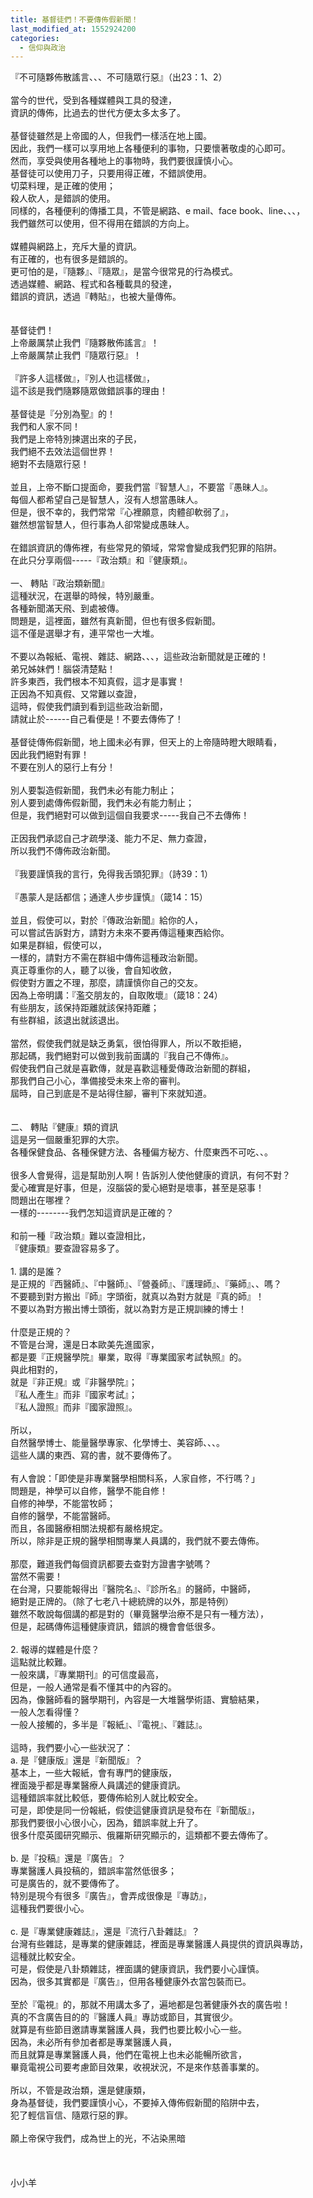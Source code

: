 ```yaml
---
title: 基督徒們！不要傳佈假新聞！
last_modified_at: 1552924200
categories:
  - 信仰與政治
---
```


<div>『不可隨夥佈散謠言、、、不可隨眾行惡』（出23：1、2）</div>

<div>&nbsp;</div>

<div>當今的世代，受到各種媒體與工具的發達，</div>

<div>資訊的傳佈，比過去的世代方便太多太多了。</div>

<div>&nbsp;</div>

<div>基督徒雖然是上帝國的人，但我們一樣活在地上國。</div>

<div>因此，我們一樣可以享用地上各種便利的事物，只要懷著敬虔的心即可。</div>

<div>然而，享受與使用各種地上的事物時，我們要很謹慎小心。</div>

<div>基督徒可以使用刀子，只要用得正確，不錯誤使用。</div>

<div>切菜料理，是正確的使用；</div>

<div>殺人砍人，是錯誤的使用。</div>

<div>同樣的，各種便利的傳播工具，不管是網路、e mail、face book、line、、、，</div>

<div>我們雖然可以使用，但不得用在錯誤的方向上。</div>

<div>&nbsp;</div>

<div>媒體與網路上，充斥大量的資訊。</div>

<div>有正確的，也有很多是錯誤的。</div>

<div>更可怕的是，『隨夥』、『隨眾』，是當今很常見的行為模式。</div>

<div>透過媒體、網路、程式和各種載具的發達，</div>

<div>錯誤的資訊，透過『轉貼』，也被大量傳佈。</div>

<div>&nbsp;</div>

<div>&nbsp;</div>

<div>基督徒們！</div>

<div>上帝嚴厲禁止我們『隨夥散佈謠言』！</div>

<div>上帝嚴厲禁止我們『隨眾行惡』！</div>

<div>&nbsp;</div>

<div>『許多人這樣做』，『別人也這樣做』，</div>

<div>這不該是我們隨夥隨眾做錯誤事的理由！</div>

<div>&nbsp;</div>

<div>基督徒是『分別為聖』的！</div>

<div>我們和人家不同！</div>

<div>我們是上帝特別揀選出來的子民，</div>

<div>我們絕不去效法這個世界！</div>

<div>絕對不去隨眾行惡！</div>

<div>&nbsp;</div>

<div>並且，上帝不斷口提面命，要我們當『智慧人』，不要當『愚昧人』。</div>

<div>每個人都希望自己是智慧人，沒有人想當愚昧人。</div>

<div>但是，很不幸的，我們常常『心裡願意，肉體卻軟弱了』，</div>

<div>雖然想當智慧人，但行事為人卻常變成愚昧人。</div>

<div>&nbsp;</div>

<div>在錯誤資訊的傳佈裡，有些常見的領域，常常會變成我們犯罪的陷阱。</div>

<div>在此只分享兩個-----『政治類』和『健康類』。</div>

<div>&nbsp;</div>

<div>一、<span style="white-space:pre"> </span>轉貼『政治類新聞』</div>

<div>這種狀況，在選舉的時候，特別嚴重。</div>

<div>各種新聞滿天飛、到處被傳。</div>

<div>問題是，這裡面，雖然有真新聞，但也有很多假新聞。</div>

<div>這不僅是選舉才有，連平常也一大堆。</div>

<div>&nbsp;</div>

<div>不要以為報紙、電視、雜誌、網路、、、，這些政治新聞就是正確的！</div>

<div>弟兄姊妹們！腦袋清楚點！</div>

<div>許多東西，我們根本不知真假，這才是事實！</div>

<div>正因為不知真假、又常難以查證，</div>

<div>這時，假使我們讀到看到這些政治新聞，</div>

<div>請就止於------自己看便是！不要去傳佈了！</div>

<div>&nbsp;</div>

<div>基督徒傳佈假新聞，地上國未必有罪，但天上的上帝隨時瞪大眼睛看，</div>

<div>因此我們絕對有罪！</div>

<div>不要在別人的惡行上有分！</div>

<div>&nbsp;</div>

<div>別人要製造假新聞，我們未必有能力制止；</div>

<div>別人要到處傳佈假新聞，我們未必有能力制止；</div>

<div>但是，我們絕對可以做到這個自我要求-----我自己不去傳佈！</div>

<div>&nbsp;</div>

<div>正因我們承認自己才疏學淺、能力不足、無力查證，</div>

<div>所以我們不傳佈政治新聞。</div>

<div>&nbsp;</div>

<div>『我要謹慎我的言行，免得我舌頭犯罪』（詩39：1）</div>

<div>&nbsp;</div>

<div>『愚蒙人是話都信；通達人步步謹慎』（箴14：15）</div>

<div>&nbsp;</div>

<div>並且，假使可以，對於『傳政治新聞』給你的人，</div>

<div>可以嘗試告訴對方，請對方未來不要再傳這種東西給你。</div>

<div>如果是群組，假使可以，</div>

<div>一樣的，請對方不需在群組中傳佈這種政治新聞。</div>

<div>真正尊重你的人，聽了以後，會自知收斂，</div>

<div>假使對方置之不理，那麼，請謹慎你自己的交友。</div>

<div>因為上帝明講：『濫交朋友的，自取敗壞』（箴18：24）</div>

<div>有些朋友，該保持距離就該保持距離；</div>

<div>有些群組，該退出就該退出。</div>

<div>&nbsp;</div>

<div>當然，假使我們就是缺乏勇氣，很怕得罪人，所以不敢拒絕，</div>

<div>那起碼，我們絕對可以做到我前面講的『我自己不傳佈』。</div>

<div>假使我們自己就是喜歡傳，就是喜歡這種愛傳政治新聞的群組，</div>

<div>那我們自己小心，準備接受未來上帝的審判。</div>

<div>屆時，自己到底是不是站得住腳，審判下來就知道。</div>

<div>&nbsp;</div>

<div>&nbsp;</div>

<div>二、<span style="white-space:pre"> </span>轉貼『健康』類的資訊</div>

<div>這是另一個嚴重犯罪的大宗。</div>

<div>各種保健食品、各種保健方法、各種偏方秘方、什麼東西不可吃、、。</div>

<div>&nbsp;</div>

<div>很多人會覺得，這是幫助別人啊！告訴別人使他健康的資訊，有何不對？</div>

<div>愛心確實是好事，但是，沒腦袋的愛心絕對是壞事，甚至是惡事！</div>

<div>問題出在哪裡？</div>

<div>一樣的--------我們怎知這資訊是正確的？</div>

<div>&nbsp;</div>

<div>和前一種『政治類』難以查證相比，</div>

<div>『健康類』要查證容易多了。</div>

<div>&nbsp;</div>

<div>1.<span style="white-space:pre"> </span>講的是誰？</div>

<div>是正規的『西醫師』、『中醫師』、『營養師』、『護理師』、『藥師』、、嗎？</div>

<div>不要聽到對方搬出『師』字頭銜，就真以為對方就是『真的師』！</div>

<div>不要以為對方搬出博士頭銜，就以為對方是正規訓練的博士！</div>

<div>&nbsp;</div>

<div>什麼是正規的？</div>

<div>不管是台灣，還是日本歐美先進國家，</div>

<div>都是要『正規醫學院』畢業，取得『專業國家考試執照』的。</div>

<div>與此相對的，</div>

<div>就是『非正規』或『非醫學院』；</div>

<div>『私人產生』而非『國家考試』；</div>

<div>『私人證照』而非『國家證照』。</div>

<div>&nbsp;</div>

<div>所以，</div>

<div>自然醫學博士、能量醫學專家、化學博士、美容師、、、。</div>

<div>這些人講的東西、寫的書，就不要傳佈了。</div>

<div>&nbsp;</div>

<div>有人會說：「即使是非專業醫學相關科系，人家自修，不行嗎？」</div>

<div>問題是，神學可以自修，醫學不能自修！</div>

<div>自修的神學，不能當牧師；</div>

<div>自修的醫學，不能當醫師。</div>

<div>而且，各國醫療相關法規都有嚴格規定。</div>

<div>所以，除非是正規的醫學相關專業人員講的，我們就不要去傳佈。</div>

<div>&nbsp;</div>

<div>那麼，難道我們每個資訊都要去查對方證書字號嗎？</div>

<div>當然不需要！</div>

<div>在台灣，只要能報得出『醫院名』、『診所名』的醫師，中醫師，</div>

<div>絕對是正牌的。（除了七老八十總統牌的以外，那是特例）</div>

<div>雖然不敢說每個講的都是對的（畢竟醫學治療不是只有一種方法），</div>

<div>但是，起碼傳佈這種健康資訊，錯誤的機會會低很多。</div>

<div>&nbsp;</div>

<div>2.<span style="white-space:pre"> </span>報導的媒體是什麼？</div>

<div>這點就比較難。</div>

<div>一般來講，『專業期刊』的可信度最高，</div>

<div>但是，一般人通常是看不懂其中的內容的。</div>

<div>因為，像醫師看的醫學期刊，內容是一大堆醫學術語、實驗結果，</div>

<div>一般人怎看得懂？</div>

<div>一般人接觸的，多半是『報紙』、『電視』、『雜誌』。</div>

<div>&nbsp;</div>

<div>這時，我們要小心一些狀況了：</div>

<div>a.<span style="white-space:pre"> </span>是『健康版』還是『新聞版』？</div>

<div>基本上，一些大報紙，會有專門的健康版，</div>

<div>裡面幾乎都是專業醫療人員講述的健康資訊。</div>

<div>這種錯誤率就比較低，要傳佈給別人就比較安全。</div>

<div>可是，即使是同一份報紙，假使這健康資訊是發布在『新聞版』，</div>

<div>那我們要很小心很小心，因為，錯誤率就上升了。</div>

<div>很多什麼英國研究顯示、俄羅斯研究顯示的，這類都不要去傳佈了。</div>

<div>&nbsp;</div>

<div>b.<span style="white-space:pre"> </span>是『投稿』還是『廣告』？</div>

<div>專業醫護人員投稿的，錯誤率當然低很多；</div>

<div>可是廣告的，就不要傳佈了。</div>

<div>特別是現今有很多『廣告』，會弄成很像是『專訪』，</div>

<div>這種我們要很小心。</div>

<div>&nbsp;</div>

<div>c.<span style="white-space:pre"> </span>是『專業健康雜誌』，還是『流行八卦雜誌』？</div>

<div>台灣有些雜誌，是專業的健康雜誌，裡面是專業醫護人員提供的資訊與專訪，</div>

<div>這種就比較安全。</div>

<div>可是，假使是八卦類雜誌，裡面講的健康資訊，我們要小心謹慎。</div>

<div>因為，很多其實都是『廣告』，但用各種健康外衣當包裝而已。</div>

<div>&nbsp;</div>

<div>至於『電視』的，那就不用講太多了，遍地都是包著健康外衣的廣告啦！</div>

<div>真的不含廣告目的的『醫護人員』專訪或節目，其實很少。</div>

<div>就算是有些節目邀請專業醫護人員，我們也要比較小心一些。</div>

<div>因為，未必所有參加者都是專業醫護人員，</div>

<div>而且就算是專業醫護人員，他們在電視上也未必能暢所欲言，</div>

<div>畢竟電視公司要考慮節目效果，收視狀況，不是來作慈善事業的。</div>

<div>&nbsp;</div>

<div>所以，不管是政治類，還是健康類，</div>

<div>身為基督徒，我們要謹慎小心，不要掉入傳佈假新聞的陷阱中去，</div>

<div>犯了輕信盲信、隨眾行惡的罪。</div>

<div>&nbsp;</div>

<div>願上帝保守我們，成為世上的光，不沾染黑暗</div>

<div>&nbsp;</div>

<div>&nbsp;</div>

<div>&nbsp;</div>

<div>小小羊</div>

